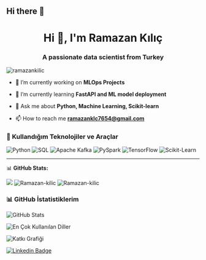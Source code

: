 ## Hi there 👋
<h1 align="center">Hi 👋, I'm Ramazan Kılıç</h1>
<h3 align="center">A passionate data scientist from Turkey</h3>

<p align="left"> <img src="https://komarev.com/ghpvc/?username=ramazankilic&label=Profile%20views&color=0e75b6&style=flat" alt="ramazankilic" /> </p>

- 🔭 I’m currently working on **MLOps Projects**

- 🌱 I’m currently learning **FastAPI and ML model deployment**

- 💬 Ask me about **Python, Machine Learning, Scikit-learn**

- 📫 How to reach me **ramazanklc7654@gmail.com**



### 🧠 Kullandığım Teknolojiler ve Araçlar

![Python](https://img.shields.io/badge/Python-3776AB?style=for-the-badge&logo=python&logoColor=white)
![SQL](https://img.shields.io/badge/SQL-336791?style=for-the-badge&logo=postgresql&logoColor=white)
![Apache Kafka](https://img.shields.io/badge/Apache_Kafka-231F20?style=for-the-badge&logo=apache-kafka&logoColor=white)
![PySpark](https://img.shields.io/badge/PySpark-E25A1C?style=for-the-badge&logo=apache-spark&logoColor=white)
![TensorFlow](https://img.shields.io/badge/TensorFlow-FF6F00?style=for-the-badge&logo=tensorflow&logoColor=white)
![Scikit-Learn](https://img.shields.io/badge/Scikit--Learn-F7931E?style=for-the-badge&logo=scikit-learn&logoColor=white)

---

📊 **GitHub Stats:**

<p>
  <img src="https://github-readme-stats.vercel.app/api?username=Ramazan-kilic&show_icons=true&theme=tokyonight" />
  <img src="https://github-readme-stats.vercel.app/api?username=Ramazan-kilic&show_icons=true&locale=en" alt="Ramazan-kilic" />
  <img src="https://github-readme-stats.vercel.app/api/top-langs?username=Ramazan-kilic&show_icons=true&locale=en&layout=compact" alt="Ramazan-kilic" />
</p>

### 📊 GitHub İstatistiklerim

![GitHub Stats](https://github-readme-stats.vercel.app/api?username=Ramazan-Kilic&show_icons=true&theme=github_dark)

![En Çok Kullanılan Diller](https://github-readme-stats.vercel.app/api/top-langs/?username=Ramazan-Kilic&layout=compact&theme=github_dark)

![Katkı Grafiği](https://github-profile-summary-cards.vercel.app/api/cards/profile-details?username=Ramazan-Kilic&theme=github_dark)


[![Linkedin Badge](https://img.shields.io/badge/-LinkedIn-blue?style=flat-square&logo=Linkedin&logoColor=white&link=https://linkedin.com/in/ramazan-kilic)](https://linkedin.com/in/ramazan-kilic)
<!--
**Ramazan-kilic/Ramazan-Kilic** is a ✨ _special_ ✨ repository because its `README.md` (this file) appears on your GitHub profile.

Here are some ideas to get you started:

- 🔭 I’m currently working on ...
- 🌱 I’m currently learning ...
- 👯 I’m looking to collaborate on ...
- 🤔 I’m looking for help with ...
- 💬 Ask me about ...
- 📫 How to reach me: ...
- 😄 Pronouns: ...
- ⚡ Fun fact: ...
-->
